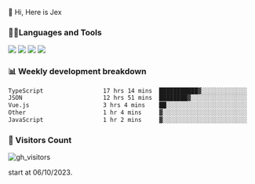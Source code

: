  👋 Hi, Here is Jex

 

### 🧑‍💻Languages and Tools

<code><a href="https://react.dev"><img src="https://api.iconify.design/logos:react.svg" /></a></code>
<code><a href="https://github.com/vuejs/core"><img src="https://api.iconify.design/logos:vue.svg" /></a></code> 
<code><a href="https://github.com/microsoft/TypeScript"><img src="https://api.iconify.design/logos:typescript-icon.svg" /></a></code>
<code><a href="https://threejs.org/"><img src="https://api.iconify.design/logos:threejs.svg" /></a></code>

### 📊 Weekly development breakdown

<!--START_SECTION:waka-->

```txt
TypeScript                 17 hrs 14 mins  ███████████▓░░░░░░░░░░░░░   47.10 %
JSON                       12 hrs 51 mins  ████████▓░░░░░░░░░░░░░░░░   35.12 %
Vue.js                     3 hrs 4 mins    ██░░░░░░░░░░░░░░░░░░░░░░░   08.42 %
Other                      1 hr 4 mins     ▓░░░░░░░░░░░░░░░░░░░░░░░░   02.94 %
JavaScript                 1 hr 2 mins     ▓░░░░░░░░░░░░░░░░░░░░░░░░   02.85 %
```

<!--END_SECTION:waka-->


### 👀 Visitors Count

![gh_visitors](https://profile-counter.glitch.me/jexlau/count.svg)

start at 06/10/2023.

